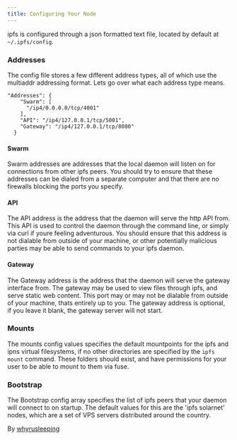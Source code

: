 ```yaml
---
title: Configuring Your Node
---
```


ipfs is configured through a json formatted text file, located by default at
`~/.ipfs/config`.

### Addresses
The config file stores a few different address types, all of which use the
multiaddr addressing format. Lets go over what each address type means.

```
"Addresses": {
    "Swarm": [
      "/ip4/0.0.0.0/tcp/4001"
    ],
    "API": "/ip4/127.0.0.1/tcp/5001",
    "Gateway": "/ip4/127.0.0.1/tcp/8080"
  }
```

#### Swarm
Swarm addresses are addresses that the local daemon will listen on for
connections from other ipfs peers. You should try to ensure that these
addresses can be dialed from a separate computer and that there are no
firewalls blocking the ports you specify.

#### API
The API address is the address that the daemon will serve the http API from.
This API is used to control the daemon through the command line, or simply
via curl if youre feeling adventurous. You should ensure that this address
is not dialable from outside of your machine, or other potentially malicious
parties may be able to send commands to your ipfs daemon.

#### Gateway
The Gateway address is the address that the daemon will serve the gateway
interface from. The gateway may be used to view files through ipfs, and serve
static web content. This port may or may not be dialable from outside of your
machine, thats entirely up to you. The gateway address is optional, if you
leave it blank, the gateway server will not start.

### Mounts
The mounts config values specifies the default mountpoints for the ipfs and
ipns virtual filesystems, if no other directories are specified by the
`ipfs mount` command. These folders should exist, and have permissions for your
user to be able to mount to them via fuse.

### Bootstrap
The Bootstrap config array specifies the list of ipfs peers that your daemon
will connect to on startup. The default values for this are the 'ipfs solarnet'
nodes, which are a set of VPS servers distributed around the country.

By [whyrusleeping](http://github.com/whyrusleeping)

